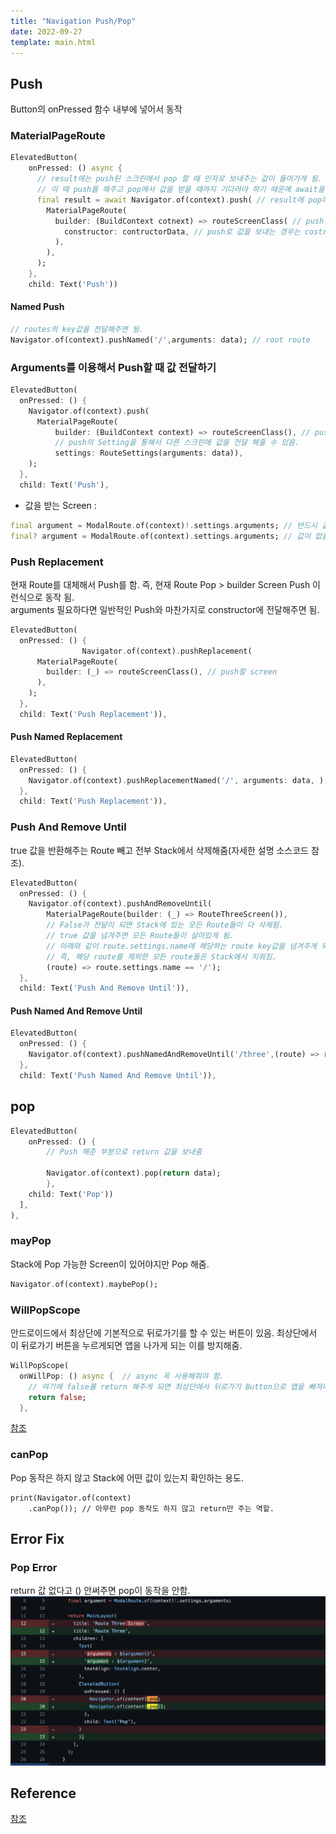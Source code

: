 ```yaml
---
title: "Navigation Push/Pop"
date: 2022-09-27
template: main.html
---
```

## Push 
Button의 onPressed 함수 내부에 넣어서 동작
### MaterialPageRoute
```dart
ElevatedButton(
	onPressed: () async {
	  // result에는 push된 스크린에서 pop 할 때 인자로 보내주는 값이 들어가게 됨.
	  // 이 때 push를 해주고 pop에서 값을 받을 때까지 기다려야 하기 때문에 await을 사용해줘야 함.
	  final result = await Navigator.of(context).push( // result에 pop에서 보낸 값이 저장되게 됨.
		MaterialPageRoute(
		  builder: (BuildContext cotnext) => routeScreenClass( // push 해줄 screen class 
			constructor: contructorData, // push로 값을 보내는 경우는 costructor로 보냄.
		  ),
		), 
	  );
	},
	child: Text('Push'))
```
#### Named Push 
```dart
// routes의 key값을 전달해주면 됨.
Navigator.of(context).pushNamed('/',arguments: data); // root route
```
### Arguments를 이용해서 Push할 때 값 전달하기
```dart
ElevatedButton(
  onPressed: () {
	Navigator.of(context).push(
	  MaterialPageRoute(
		  builder: (BuildContext context) => routeScreenClass(), // push 해줄 screen class
		  // push의 Setting을 통해서 다른 스크린에 값을 전달 해줄 수 있음.
		  settings: RouteSettings(arguments: data)),
	);
  },
  child: Text('Push'),
```
- 값을 받는 Screen :

```dart
final argument = ModalRoute.of(context)!.settings.arguments; // 반드시 값을 받을 때 
final? argument = ModalRoute.of(context).settings.arguments; // 값이 없을 수도 있을 때 
```

### Push Replacement
현재 Route를 대체해서 Push를 함. 즉, 현재 Route Pop > builder Screen Push 이런식으로 동작 됨. <br>
arguments 필요하다면 일반적인 Push와 마찬가지로 constructor에 전달해주면 됨.
```dart
ElevatedButton(
  onPressed: () {
				Navigator.of(context).pushReplacement(
	  MaterialPageRoute(
		builder: (_) => routeScreenClass(), // push할 screen 
	  ),
	);
  },
  child: Text('Push Replacement')),
```
#### Push Named Replacement
```dart 
ElevatedButton(
  onPressed: () {
	Navigator.of(context).pushReplacementNamed('/', arguments: data, ); // root route
  },
  child: Text('Push Replacement')),
```

### Push And Remove Until 
true 값을 반환해주는 Route 빼고 전부 Stack에서 삭제해줌(자세한 설명 소스코드 참조).
```dart
ElevatedButton(
  onPressed: () {
	Navigator.of(context).pushAndRemoveUntil(
		MaterialPageRoute(builder: (_) => RouteThreeScreen()),
		// False가 전달이 되면 Stack에 있는 모든 Route들이 다 삭제됨.
		// true 값을 넘겨주면 모든 Route들이 살아있게 됨.
		// 아래와 같이 route.settings.name에 해당하는 route key값을 넘겨주게 되면 해당 route만 true가 됨.
		// 즉, 해당 route를 제외한 모든 route들은 Stack에서 지워짐.
		(route) => route.settings.name == '/');
  },
  child: Text('Push And Remove Until')),
```
#### Push Named And Remove Until
```dart
ElevatedButton(
  onPressed: () {
	Navigator.of(context).pushNamedAndRemoveUntil('/three',(route) => route.settings.name == '/');
  },
  child: Text('Push Named And Remove Until')),
```

## pop
```dart
ElevatedButton(
	onPressed: () {
		// Push 해준 부분으로 return 값을 보내줌

		Navigator.of(context).pop(return data); 	
		},
	child: Text('Pop'))
  ],
),
```

### mayPop
Stack에 Pop 가능한 Screen이 있어야지만 Pop 해줌.
```dart
Navigator.of(context).maybePop();
```

### WillPopScope
안드로이드에서 최상단에 기본적으로 뒤로가기를 할 수 있는 버튼이 있음. 최상단에서 이 뒤로가기 버튼을 누르게되면 앱을 나가게 되는 이를 방지해줌. 
```dart
WillPopScope(
  onWillPop: () async {  // async 꼭 사용해줘야 함.
	// 여기에 false를 return 해주게 되면 최상단에서 뒤로가기 Button으로 앱을 빠져나갈 수 없게 됨.
	return false;
  },
```
[참조](https://github.com/rookedsysc/Flutter-Study/commit/44a9d2199d72155a931397fa49dd1611a4fb041e)

### canPop
Pop 동작은 하지 않고 Stack에 어떤 값이 있는지 확인하는 용도.
```
print(Navigator.of(context)
	.canPop()); // 아무런 pop 동작도 하지 않고 return만 주는 역할.
```


## Error Fix
### Pop Error
return 값 없다고 () 안써주면 pop이 동작을 안함.<br>
![errorImage](/docs/assets/img/flutter/Theory/Navigation/navigatorPopError.png)

## Reference
[참조](https://github.com/rookedsysc/Flutter-Study/tree/main/Theory/navigation/lib)


